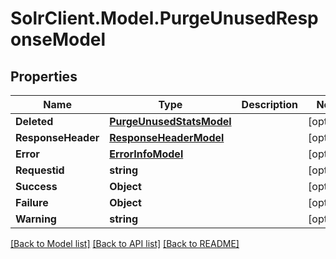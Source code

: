 # SolrClient.Model.PurgeUnusedResponseModel

## Properties

Name | Type | Description | Notes
------------ | ------------- | ------------- | -------------
**Deleted** | [**PurgeUnusedStatsModel**](PurgeUnusedStatsModel.md) |  | [optional] 
**ResponseHeader** | [**ResponseHeaderModel**](ResponseHeaderModel.md) |  | [optional] 
**Error** | [**ErrorInfoModel**](ErrorInfoModel.md) |  | [optional] 
**Requestid** | **string** |  | [optional] 
**Success** | **Object** |  | [optional] 
**Failure** | **Object** |  | [optional] 
**Warning** | **string** |  | [optional] 

[[Back to Model list]](../README.md#documentation-for-models) [[Back to API list]](../README.md#documentation-for-api-endpoints) [[Back to README]](../README.md)

